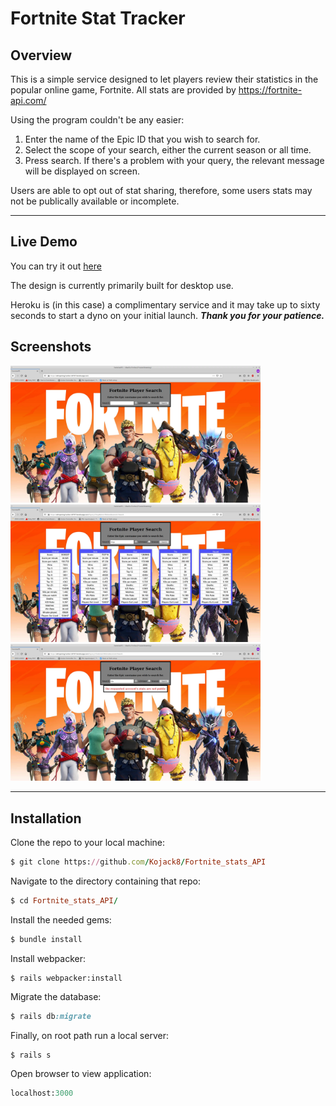 # Fortnite Stat Tracker

## Overview
This is a simple service designed to let players review their statistics in the popular online game, Fortnite. 
All stats are provided by https://fortnite-api.com/

Using the program couldn't be any easier:
1. Enter the name of the Epic ID that you wish to search for.
2. Select the scope of your search, either the current season or all time.
3. Press search. If there's a problem with your query, the relevant  message will be displayed on screen.

Users are able to opt out of stat sharing, therefore, some users stats may not be publically available or incomplete.

***
## Live Demo

You can try it out [here](https://whispering-harbor-40707.herokuapp.com/)  

The design is currently primarily built for desktop use.

Heroku is (in this case) a complimentary service and it may take up to sixty seconds to start a dyno on your initial launch. 
___Thank you for your patience.___


## Screenshots 

<img src="./app/assets/images/Screenshot_001.webp" width="400">
<img src="./app/assets/images/Screenshot_002.webp" width="400">
<img src="./app/assets/images/Screenshot_003.webp" width="400">




***
## Installation 

Clone the repo to your local machine: 
```ruby
$ git clone https://github.com/Kojack8/Fortnite_stats_API
```
Navigate to the directory containing that repo:
```ruby
$ cd Fortnite_stats_API/
```
Install the needed gems:
```ruby
$ bundle install
```
Install webpacker:
```
$ rails webpacker:install
```
Migrate the database:
```ruby
$ rails db:migrate
```
Finally, on root path run a local server:
```ruby
$ rails s
```
Open browser to view application:
```ruby
localhost:3000
```